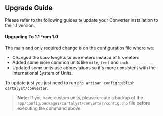 ## Upgrade Guide

Please refer to the following guides to update your Converter installation to the 1.1 version.

#### Upgrading To 1.1 From 1.0

The main and only required change is on the configuration file where we:

- Changed the base lenghts to use meters instead of kilometers
- Added some more common units like `mile`, `feet` and `inch`.
- Updated some units use abbreviations so it's more consistent with the International System of Units.

To update just you just need to run `php artisan config:publish cartalyst/converter`.

> **Note:** If you have custom units, please create a backup of the `app/config/packages/cartalyst/converter/config.php` file before executing the command above.
